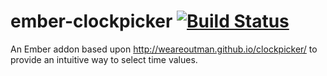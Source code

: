 # ember-clockpicker [![Build Status](https://travis-ci.org/bradplank/ember-clockpicker.svg)](https://travis-ci.org/bradplank/ember-clockpicker)
An Ember addon based upon http://weareoutman.github.io/clockpicker/ to provide an intuitive way to select time values.
